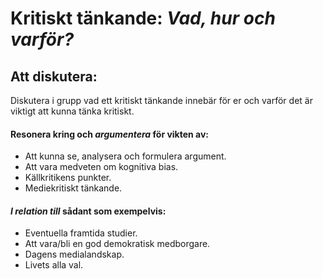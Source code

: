 # Kritiskt tänkande: *Vad, hur och varför?*

## Att diskutera:

Diskutera i grupp vad ett kritiskt tänkande innebär för er och varför det är viktigt att kunna tänka kritiskt.

#### Resonera kring och *argumentera* för vikten av:

- Att kunna se, analysera och formulera argument.
- Att vara medveten om kognitiva bias.
- Källkritikens punkter.
- Mediekritiskt tänkande.

#### *I relation till* sådant som exempelvis:

- Eventuella framtida studier.
- Att vara/bli en god demokratisk medborgare.
- Dagens medialandskap.
- Livets alla val.

<!--Tog bort denna del om läsning då det inte är säkert att den hinns med-->

<!--## Att göra:  1. Ni läser och reflekterar kring **kapitel 13 och 18 i läroboken**. Med **fokus** på sidorna **289-299, 304-307, 434** samt **443-450** (om ni inte redan gjort detta)  2. Ni läser och reflekterar kring **material i denna wiki** samt era **anteckningar från lektionerna** (om ni inte redan gjort detta).  3. Ni diskuterar tillsammans ovanstående frågor  4. Ni skriver ner vad ni som grupp kommit fram till  5. Vi diskuterar i helklass  **PS:** För denna övning kan vi möjligen behöva fler än en lektion... -->




